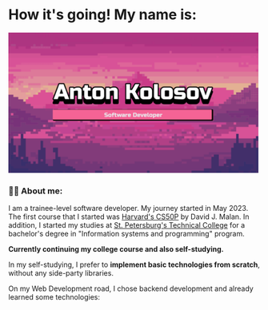 # How it's going! My name is:

<p align="left">
 <img width="500" src="assets/banner.png" alt="banner"/>
</p>

### :man_technologist: About me:

I am a trainee-level software developer. My journey started in May 2023. The first course that I started was [Harvard's CS50P](https://cs50.harvard.edu/python/2022/) by David J. Malan.
In addition, I started my studies at [St. Petersburg's Technical College](https://sptcol.ru/) for a bachelor's degree in "Information systems and programming" program.

**Currently continuing my college course and also self-studying.**

In my self-studying, I prefer to **implement basic technologies from scratch**, without any side-party libraries.

On my Web Development road, I chose backend development and already learned some technologies:




